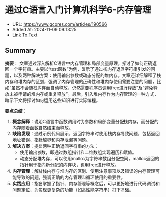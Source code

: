 # 通过C语言入门计算机科学6-内存管理 
- URL: https://www.gcores.com/articles/190566
- Added At: 2024-11-09 09:13:25
- [Link To Text](2024-11-09-通过c语言入门计算机科学6-内存管理_raw.md)

## Summary
**摘要**：
文章通过深入解析C语言中内存管理和局部变量原理，探讨了如何正确返回一个字符串。主要以“test函数”为例，演示了通过栈内存返回字符串引发的问题，以及两种解决方案：使用输出参数或动态分配的堆内存。文章还详细解释了栈内存和堆内存的区别，强调了内存管理的正确性和堆内存使用需要注意的问题，比如“虽然不会随栈内存而自动释放，仍然需要程序员调用free进行释放”及“避免释放未被申请的堆内存或重复释放”。最后，引入堆内存作为内存管理的一种方式，暗示下文将探讨如何运用这些知识进行实际编程。

**要点总结**：
1. **概念解释**：说明C语言中函数调用时为参数和局部变量分配栈内存，而分配的内存随着函数自然结束而释放。
2. **缺陷发现**：通过示例代码展示，返回字符串时使用栈内存导致问题，包括返回地址错误、指针越界和内存泄漏等问题。
3. **解决方案**：提出两种正确返回字符串的方法：
   - 使用输出参数，即通过数组指针和二维数组实现遍历和赋值。
   - 动态分配堆内存，可以使用malloc为字符串数组分配空间，malloc返回的指针用于指向新分配的内存块，调用free进行释放。
4. **内存管理**：解析栈内存与堆内存的区别、使用注意事项以及错误的内存管理可能导致的问题，强调正确的内存管理和循环使用的重要性。
5. **实践应用**：指出掌握了指针、内存管理等概念后，可以更好地进行代码调试和问题定位，为实现更复杂的功能（如高性能字符串）打下基础。
